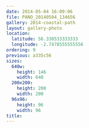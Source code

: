 ```yaml
---
date: 2014-05-04 16:09:06
file: PANO_20140504_134656
gallery: 2014-coastal-path
layout: gallery-photo
location:
  latitude: 56.330533333333
  longitude: -2.7478555555556
ordering: 9
previous: a335c56
sizes:
  640w:
    height: 146
    width: 640
  200x200:
    height: 200
    width: 200
  96x96:
    height: 96
    width: 96
title: 
---
```

